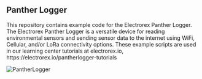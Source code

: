 <h2>Panther Logger</h2>
This repository contains example code for the Electrorex Panther Logger. The Electrorex Panther Logger is a versatile device for reading environmental sensors and sending sensor data to the internet using WiFi, Cellular, and/or LoRa connectivity options. These example scripts are used in our learning center tutorials at electrorex.io, https://electrorex.io/pantherlogger-tutorials

![PantherLogger](https://github.com/user-attachments/assets/d3066a9c-3f66-4016-81fa-015fa209907e)
